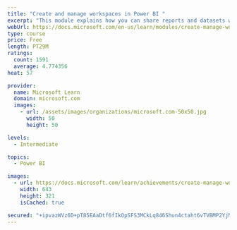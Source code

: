 ```yaml
---
title: "Create and manage workspaces in Power BI "
excerpt: "This module explains how you can share reports and datasets with your users and how to create a deployment strategy that makes sense for you and your organization. Furthermore, you will learn about data lineage in Microsoft Power BI."
webUrl: https://docs.microsoft.com/en-us/learn/modules/create-manage-workspaces-power-bi/
type: course
price: Free
length: PT29M
ratings:
  count: 1591
  average: 4.774356
heat: 57

provider:
  name: Microsoft Learn
  domain: microsoft.com
  images:
    - url: /assets/images/organizations/microsoft.com-50x50.jpg
      width: 50
      height: 50

levels:
  - Intermediate

topics:
  - Power BI

images:
  - url: https://docs.microsoft.com/learn/achievements/create-manage-workspaces-power-bi-social.png
    width: 643
    height: 321
    isCached: true

secured: "+ipvazWVz6D+pT85EAaDtf6fIkOpSFS3MCkLq846Shun4ctaht6vTVBMP2YjMp+KDLaG/HCLiF8OAqTn0tVzTMcmlKdVWHJjUOx0+Od1Df02UKnL/Z3o7KA6iJsg6zYzJeAjve9JN3VtUMJdAOPTqhmckwwqaIFP+xA032sTX3CK5xazdIDBMUzCB1vKakvN3up3od1ze8iSvF8C+r6Q+G+W4Z+deh60V7XUhgPso9pG8CbiLQ9DbMr+XH8jx+ebpgb+uaQq0oUxfLr3/LkzzWDIfKhd3FcFGnSgl/P/MsDNw42L3qsSiGYYqCaL/M9rqmfeUBNCiX+Jqq2dsdO2bwJguPqX2FeuWWgUppc++h7Rxg/jV3HQrNJbBj7uGUq3jX2qffbH1j88Wc+h2vrxsDB+lu7VTzM0f6zVeJsKnO8=;qAjqyXmB3gWFmt18FMl58w=="
---
```



